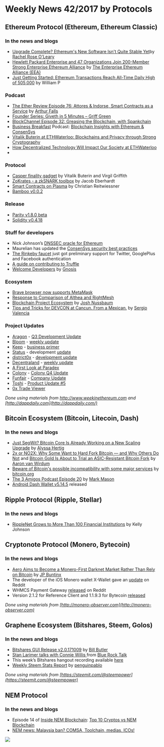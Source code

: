 

# Weekly News 42/2017 by Protocols
## Ethereum Protocol (Ethereum, Ethereum Classic)
### In the news and blogs

* [Upgrade Complete? Ethereum's New Software Isn't Quite Stable Yet](https://www.coindesk.com/update-complete-no-ethereums-new-software-isnt-stable-just-yet/)by [Rachel Rose O'Leary](https://www.coindesk.com/author/rachelroseoleary/)
* [Hewlett Packard Enterprise and 47 Organizations Join 200-Member Strong Enterprise Ethereum Alliance](https://entethalliance.org/hewlett-packard-enterprise-47-organizations-join-200-member-strong-enterprise-ethereum-alliance/) by [The Enterprise Ethereum Alliance (EEA)](https://entethalliance.org/)
* [Just Getting Started: Ethereum Transactions Reach All-Time Daily High of 505,000](https://www.cryptoanalyst.co/2017/10/19/ethereum-transactions-daily-high/?ref=rethtrader) by William P

### Podcast
* [The Ether Review Episode 76: Attores & Indorse, Smart Contracts as a Service](https://etherreview.info/the-ether-review-76-attores-smart-contracts-as-a-service-a1334450a1b) by [Arthur Falls](https://etherreview.info/@arthurfalls)
* [Founder Series: Giveth in 5 Minutes – Griff Green](https://5mincrypto.com/episode/founder-series-giveth/)
* [BlockChannel Episode 32: Greasing the Blockchain, with Spankchain](http://thebitcoinpodcast.com/bc32/) 
* [Business Breakfast](https://omny.fm/shows/businessbreakfast) Podcast: [Blockchain Insights with Ethereum & ConsenSys](https://omny.fm/shows/businessbreakfast/blockchain-insights-with-ethereum-consensys-17-10)
* [Vitalik Buterin at ETHWaterloo: Blockchains and Privacy through Strong Cryptography](https://www.youtube.com/watch?v=9cDFpACnK1U)
* [How Decentralized Technology Will Impact Our Society at ETHWaterloo](https://www.youtube.com/watch?v=7qBRESY_Ejc)
* 

### Protocol
* [Casper finality gadget](https://ethresear.ch/uploads/default/original/1X/1493a5e9434627fcf6d8ae62783b1f687c88c45c.pdf) by Vitalik Buterin and Virgil Griffith
* [ZoKrates - a zkSNARK toolbox](https://www.youtube.com/watch?v=_QyXreu64kQ) by Jacob Eberhardt
* [Smart Contracts on Plasma](https://www.youtube.com/watch?v=KzyqzEtEc3I) by Christian Reitwiessner
* [Bamboo v0.0.2](https://github.com/pirapira/bamboo/releases/tag/0.0.02)


### Release
* [Parity v1.8.0 beta](https://paritytech.io/blog/announcing-parity-1-8.html)
* [Solidity v0.4.18](https://github.com/ethereum/solidity/releases/tag/v0.4.18)


### Stuff for developers
* Nick Johnson’s [DNSSEC oracle for Ethereum](https://github.com/Arachnid/dnssec-oracle)
* Maurelian has updated the [ConsenSys security best practices](https://github.com/ConsenSys/smart-contract-best-practices) 
* [The Rinkeby faucet]( https://faucet.rinkeby.io/) just got preliminary support for Twitter, GooglePlus and Facebook authentication 
* [A guide on contributing to Truffle](https://github.com/trufflesuite/truffle/blob/master/CONTRIBUTING.md)
* [Welcome Developers](https://blog.gnosis.pm/welcome-developers-27a27901699f) by [Gnosis](https://blog.gnosis.pm/)


### Ecosystem
* [Brave browser now supports MetaMask](https://github.com/brave/browser-laptop/releases/tag/v0.19.53dev)
* [Response to Comparison of Althea and RightMesh](https://www.rightmesh.io/response-comparison-althea-rightmesh/)
* [Blockchain Project Ecosystem](https://medium.com/@josh_nussbaum/blockchain-project-ecosystem-8940ababaf27) by [Josh Nussbaum](https://medium.com/@josh_nussbaum)
* [Tips and Tricks for DEVCON at Cancun. From a Mexican.](https://medium.com/dopameme-io/tips-and-tricks-for-devcon-at-cancun-from-a-mexican-1adb13189883) by [Sergio Valencia](https://medium.com/@sergio.valencia)


### Project Updates
* [Aragon](https://aragon.one/) - [Q3 Development Update](https://blog.aragon.one/aragon-q3-development-update-ea69bc33f313)
* [Bloom](https://hellobloom.io/) - [weekly update](https://blog.hellobloom.io/bloom-weekly-update-10-16-478015df5c7b)
* [Keep](https://keep.network) - [business primer](https://keep.network/primer)
* [Status](https://status.im/) - development [update](https://blog.status.im/status-development-update-for-10th-12th-of-october-b2b93506e180)
* [district0x](https://district0x.io/) - [development update](https://blog.district0x.io/district0x-dev-update-october-17th-2017-6b1e837e49c4)
* [Decentraland](https://decentraland.org/) - [weekly update](https://blog.decentraland.org/decentraland-weekly-updates-1ceccb0a89de)
* [A First Look at Paradex](https://medium.com/paradex/paradex-first-look-e11260232354)
* [Colony](https://blog.colony.io/) - [Colony Q4 Update](https://blog.colony.io/colony-q4-update-287cda939fde)
* [Funfair](https://funfair.io/) - [Company Update](https://funfair.io/funfair-company-update-16th-october-2017/)
* [Toshi](https://blog.toshi.org/) - [Product Update #5](https://blog.toshi.org/product-update-5-new-bots-for-developers-further-ux-improvements-fd201af74abf)
* [0x Trade Viewer](http://0xtrades.info/)

*Done using materials from http://www.weekinethereum.com and [http://dappdaily.com](http://dappdaily.com/)*

## Bitcoin Ecosystem (Bitcoin, Litecoin, Dash)
### In the news and blogs
* [Just SegWit? Bitcoin Core Is Already Working on a New Scaling Upgrade](https://www.coindesk.com/just-segwit-bitcoin-core-already-working-new-scaling-upgrade/) by [Alyssa Hertig](https://www.coindesk.com/author/alyssa-hertig/)
* [2x or NO2X: Why Some Want to Hard Fork Bitcoin — and Why Others Do Not](https://bitcoinmagazine.com/articles/2x-or-no2x-why-some-want-hard-fork-bitcoin-november-and-why-others-dont/) and [Bitcoin Gold Is About to Trial an ASIC-Resistant Bitcoin Fork](https://bitcoinmagazine.com/articles/bitcoin-gold-about-trial-asic-resistant-bitcoin-fork/) by [Aaron van Wirdum](https://bitcoinmagazine.com/authors/aaron-van-wirdum/)
* [Beware of Bitcoin's possible incompatibility with some major services](https://bitcoin.org/en/alert/2017-10-09-segwit2x-safety) by [bitcoin.org](https://bitcoin.org/en/)
* [The 3 Amigos Podcast Episode 20](https://www.dashforcenews.com/dash-force-3-amigos-podcast-episode-20/) by [Mark Mason](https://www.dashforcenews.com/author/markm/)
* [Android Dash Wallet v5.14.5](https://play.google.com/store/apps/details?id=hashengineering.darkcoin.wallet&hl=en) released


## Ripple Protocol (Ripple, Stellar)
### In the news and blogs
* [RippleNet Grows to More Than 100 Financial Institutions](https://ripple.com/insights/ripplenet-grows-to-over-100-financial-institutions/?platform=hootsuite) by Kelly Johnson


## Cryptonote Protocol (Monero, Bytecoin)
### In the news and blogs
* [Aero Aims to Become a Monero-First Darknet Market Rather Than Rely on Bitcoin](https://themerkle.com/aero-aims-to-become-a-monero-first-darknet-market-rather-than-rely-on-bitcoin/) by [JP Buntinx](https://themerkle.com/author/writer10/)
* The developer of the iOS Monero wallet X-Wallet gave an [update](https://www.reddit.com/r/Monero/comments/74zwcb/update_x_wallet/) on Reddit
* WHMCS Payment Gateway [released](https://www.reddit.com/r/Monero/comments/752qyp/whmcs_payment_gateway_released/) on Reddit
* Version 2.1.2 for Reference Client and 1.1.9.3 for Bytecoin [released](https://bytecoin.org/downloads/)


*Done using materials from [http://monero-observer.com](http://monero-observer.com)* 


## Graphene Ecosystem (Bitshares, Steem, Golos)
### In the news and blogs
* [Bitshares GUI Release v2.0.171009](https://steemit.com/bitshares/@billbutler/bitshares-gui-release-v2-0-171009) by [Bill Butler](https://steemit.com/@billbutler)
* [Stan Larimer talks with Connie Willis 
](https://www.youtube.com/watch?v=lzu0gSi9Wmk) from [Blue Rock Talk](https://www.youtube.com/channel/UCdILCjuWUFcoIRBVol0t7gg) 
* This week’s Bitshares hangout recording available [here](https://steemit.com/eos/@officialfuzzy/bitshares-hangout-41-2017-10-07-sat-100pm-utc-opensource-agenda-beyondbit-payouts-powered-by-sp)
* [Weekly Steem Stats Report](https://steemit.com/steemit/@penguinpablo/weekly-steem-stats-report-monday-october-09-2017) by [penguinpablo](https://steemit.com/@penguinpablo)

*Done using materials from [https://steemit.com/@steempower](https://steemit.com/@steempower)*

## NEM Protocol
### In the news and blogs
* Episode 14 of [Inside NEM Blockchain](https://www.youtube.com/channel/UCnsSiqyb0PuQkqT4v8Xjugw): [Top 10 Cryptos vs NEM Blockchain](https://www.youtube.com/watch?v=LHbkfeDx7D4)
* [NEM news: Malaysia ban? COMSA, Toolchain, medias, ICOs!](https://www.youtube.com/watch?v=-huAPGbucQs&feature=youtu.be)

[![](https://steemitimages.com/DQmbEbcsjyguMBcEVizcgQRrgWYRtGy4YAqPzhHUDzNqmQi/image.png)](http://company.cyber.fund/#newsletter)





